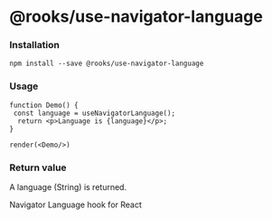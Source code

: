 # @rooks/use-navigator-language

### Installation

```
npm install --save @rooks/use-navigator-language
```

### Usage

```react
function Demo() {
 const language = useNavigatorLanguage();
  return <p>Language is {language}</p>;
}

render(<Demo/>)
```

### Return value

A language (String) is returned.

Navigator Language hook for React
